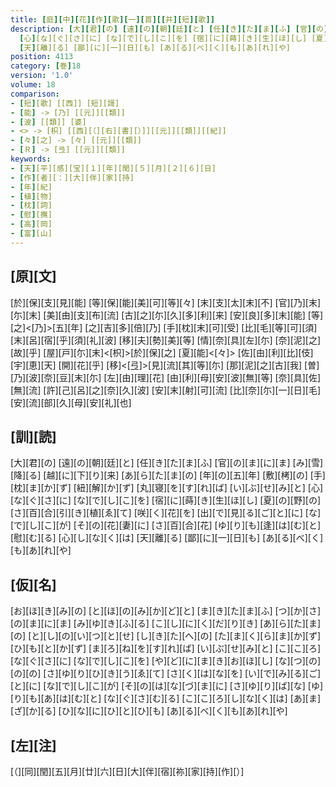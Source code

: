 ```yaml
---
title: [庭][中][花][作][歌][一][首][[并][短][歌]]
description: [大][君][の] [遠][の][朝][廷][と] [任][き][た][ま][ふ] [官][の][ま][に][ま] [み][雪][降][る] [越][に][下][り][来] [あ][ら][た][ま][の] [年][の][五][年] [敷][栲][の] [手][枕][ま][か][ず] [紐][解][か][ず] [丸][寝][を][す][れ][ば] [い][ぶ][せ][み][と]
  [心][な][ぐ][さ][に] [な][で][し][こ][を] [宿][に][蒔][き][生][ほ][し] [夏][の][野][の] [さ][百][合][引][き][植][ゑ][て] [咲][く][花][を] [出][で][見][る][ご][と][に] [な][で][し][こ][が] [そ][の][花][妻][に] [さ][百][合][花] [ゆ][り][も][逢][は][む][と] [慰][む][る] [心][し][な][く][は]
  [天][離][る] [鄙][に][一][日][も] [あ][る][べ][く][も][あ][れ][や]
position: 4113
category: [巻]18
version: '1.0'
volume: 18
comparison:
- [短][歌] [[西]] [短][謌]
- [能] -> [乃] [[元]][[類]]
- [波] [[類]] [婆]
- <> -> [枳] [[西][（][右][書][）]][[元]][[類]][[紀]]
- [々][之] -> [々] [[元]][[類]]
- [Ｒ] -> [弖] [[元]][[類]]
keywords:
- [天][平][感][宝][１][年][閏][５][月][２][６][日]
- [作][者][：][大][伴][家][持]
- [年][紀]
- [植][物]
- [枕][詞]
- [慰][撫]
- [高][岡]
- [富][山]
---
```


## [原][文]

[於][保][支][見][能] [等][保][能][美][可][等][々] [末][支][太][末][不] [官][乃][末][尓][末] [美][由][支][布][流] [古][之][尓][久][多][利][来] [安][良][多][末][能] [等][之]<[乃]>[五][年] [之][吉][多][倍][乃] [手][枕][末][可][受] [比][毛][等][可][須] [末][呂][宿][乎][須][礼][波] [移][夫][勢][美][等] [情][奈][具][左][尓] [奈][泥][之][故][乎] [屋][戸][尓][末]<[枳]>[於][保][之] [夏][能]<[々]> [佐][由][利][比][伎][宇][恵][天] [開][花][乎] [移]<[弖]>[見][流][其][等][尓] [那][泥][之][古][我] [曽][乃][波][奈][豆][末][尓] [左][由][理][花] [由][利][母][安][波][無][等] [奈][具][佐][無][流] [許][己][呂][之][奈][久][波] [安][末][射][可][流] [比][奈][尓][一][日][毛] [安][流][部][久][母][安][礼][也]

## [訓][読]

[大][君][の] [遠][の][朝][廷][と] [任][き][た][ま][ふ] [官][の][ま][に][ま] [み][雪][降][る] [越][に][下][り][来] [あ][ら][た][ま][の] [年][の][五][年] [敷][栲][の] [手][枕][ま][か][ず] [紐][解][か][ず] [丸][寝][を][す][れ][ば] [い][ぶ][せ][み][と] [心][な][ぐ][さ][に] [な][で][し][こ][を] [宿][に][蒔][き][生][ほ][し] [夏][の][野][の] [さ][百][合][引][き][植][ゑ][て] [咲][く][花][を] [出][で][見][る][ご][と][に] [な][で][し][こ][が] [そ][の][花][妻][に] [さ][百][合][花] [ゆ][り][も][逢][は][む][と] [慰][む][る] [心][し][な][く][は] [天][離][る] [鄙][に][一][日][も] [あ][る][べ][く][も][あ][れ][や]

## [仮][名]

[お][ほ][き][み][の] [と][ほ][の][み][か][ど][と] [ま][き][た][ま][ふ] [つ][か][さ][の][ま][に][ま] [み][ゆ][き][ふ][る] [こ][し][に][く][だ][り][き] [あ][ら][た][ま][の] [と][し][の][い][つ][と][せ] [し][き][た][へ][の] [た][ま][く][ら][ま][か][ず] [ひ][も][と][か][ず] [ま][ろ][ね][を][す][れ][ば] [い][ぶ][せ][み][と] [こ][こ][ろ][な][ぐ][さ][に] [な][で][し][こ][を] [や][ど][に][ま][き][お][ほ][し] [な][つ][の][の][の] [さ][ゆ][り][ひ][き][う][ゑ][て] [さ][く][は][な][を] [い][で][み][る][ご][と][に] [な][で][し][こ][が] [そ][の][は][な][づ][ま][に] [さ][ゆ][り][ば][な] [ゆ][り][も][あ][は][む][と] [な][ぐ][さ][む][る] [こ][こ][ろ][し][な][く][は] [あ][ま][ざ][か][る] [ひ][な][に][ひ][と][ひ][も] [あ][る][べ][く][も][あ][れ][や]

## [左][注]

[（][同][閏][五][月][廿][六][日][大][伴][宿][祢][家][持][作][）]
